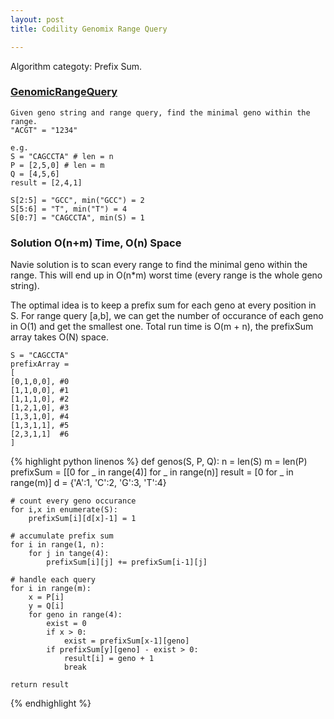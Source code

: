 ```yaml
---
layout: post
title: Codility Genomix Range Query

---
```


Algorithm categoty: Prefix Sum.

### [GenomicRangeQuery](https://codility.com/programmers/task/genomic_range_query/)

```
Given geno string and range query, find the minimal geno within the range.
"ACGT" = "1234"

e.g.
S = "CAGCCTA" # len = n
P = [2,5,0] # len = m
Q = [4,5,6]
result = [2,4,1]

S[2:5] = "GCC", min("GCC") = 2
S[5:6] = "T", min("T") = 4
S[0:7] = "CAGCCTA", min(S) = 1
```

### Solution O(n+m) Time, O(n) Space

Navie solution is to scan every range to find the minimal geno within the range.  This will end up in O(n*m) worst time (every range is the whole geno string).

The optimal idea is to keep a prefix sum for each geno at every position in S.  For range query [a,b], we can get the number of occurance of each geno in O(1) and get the smallest one.  Total run time is O(m + n), the prefixSum array takes O(N) space.

```
S = "CAGCCTA"
prefixArray = 
[
[0,1,0,0], #0
[1,1,0,0], #1
[1,1,1,0], #2
[1,2,1,0], #3
[1,3,1,0], #4
[1,3,1,1], #5
[2,3,1,1]  #6
]
```

{% highlight python linenos %}
def genos(S, P, Q):
    n = len(S)
    m = len(P)
    prefixSum = [[0 for _ in range(4)] for _ in range(n)]
    result = [0 for _ in range(m)]
    d = {'A':1, 'C':2, 'G':3, 'T':4}
    
    # count every geno occurance
    for i,x in enumerate(S):
        prefixSum[i][d[x]-1] = 1
        
    # accumulate prefix sum
    for i in range(1, n):
        for j in tange(4):
            prefixSum[i][j] += prefixSum[i-1][j]
            
    # handle each query
    for i in range(m):
        x = P[i]
        y = Q[i]
        for geno in range(4):
            exist = 0
            if x > 0:
                exist = prefixSum[x-1][geno]
            if prefixSum[y][geno] - exist > 0:
                result[i] = geno + 1
                break
                
    return result
{% endhighlight %}